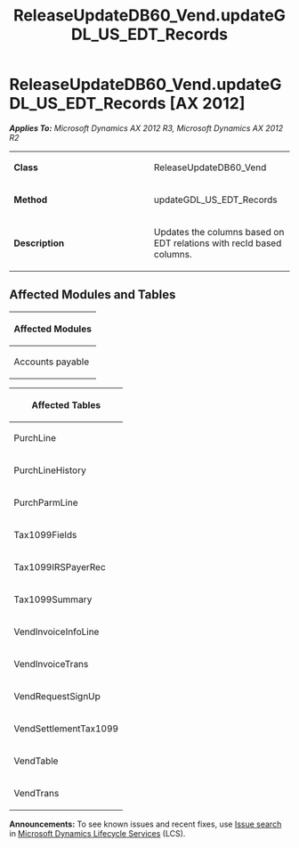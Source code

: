 ﻿---
title: ReleaseUpdateDB60_Vend.updateGDL_US_EDT_Records
TOCTitle: ReleaseUpdateDB60_Vend.updateGDL_US_EDT_Records
ms:assetid: f3716cfc-1fc1-184b-f7b4-5f85d94d0ca2
ms:mtpsurl: https://msdn.microsoft.com/en-us/library/JJ737514(v=AX.60)
ms:contentKeyID: 49712209
ms.date: 05/18/2015
mtps_version: v=AX.60
---

# ReleaseUpdateDB60\_Vend.updateGDL\_US\_EDT\_Records [AX 2012]


_**Applies To:** Microsoft Dynamics AX 2012 R3, Microsoft Dynamics AX 2012 R2_

<table>
<colgroup>
<col style="width: 50%" />
<col style="width: 50%" />
</colgroup>
<tbody>
<tr class="odd">
<td><p><strong>Class</strong></p></td>
<td><p>ReleaseUpdateDB60_Vend</p></td>
</tr>
<tr class="even">
<td><p><strong>Method</strong></p></td>
<td><p>updateGDL_US_EDT_Records</p></td>
</tr>
<tr class="odd">
<td><p><strong>Description</strong></p></td>
<td><p>Updates the columns based on EDT relations with recId based columns.</p></td>
</tr>
</tbody>
</table>


## Affected Modules and Tables

<table>
<colgroup>
<col style="width: 100%" />
</colgroup>
<thead>
<tr class="header">
<th><p>Affected Modules</p></th>
</tr>
</thead>
<tbody>
<tr class="odd">
<td><p>Accounts payable</p></td>
</tr>
</tbody>
</table>


<table>
<colgroup>
<col style="width: 100%" />
</colgroup>
<thead>
<tr class="header">
<th><p>Affected Tables</p></th>
</tr>
</thead>
<tbody>
<tr class="odd">
<td><p>PurchLine</p></td>
</tr>
<tr class="even">
<td><p>PurchLineHistory</p></td>
</tr>
<tr class="odd">
<td><p>PurchParmLine</p></td>
</tr>
<tr class="even">
<td><p>Tax1099Fields</p></td>
</tr>
<tr class="odd">
<td><p>Tax1099IRSPayerRec</p></td>
</tr>
<tr class="even">
<td><p>Tax1099Summary</p></td>
</tr>
<tr class="odd">
<td><p>VendInvoiceInfoLine</p></td>
</tr>
<tr class="even">
<td><p>VendInvoiceTrans</p></td>
</tr>
<tr class="odd">
<td><p>VendRequestSignUp</p></td>
</tr>
<tr class="even">
<td><p>VendSettlementTax1099</p></td>
</tr>
<tr class="odd">
<td><p>VendTable</p></td>
</tr>
<tr class="even">
<td><p>VendTrans</p></td>
</tr>
</tbody>
</table>

  
**Announcements:** To see known issues and recent fixes, use [Issue search](http://go.microsoft.com/fwlink/?linkid=389258) in [Microsoft Dynamics Lifecycle Services](http://go.microsoft.com/fwlink/?linkid=306505) (LCS).

